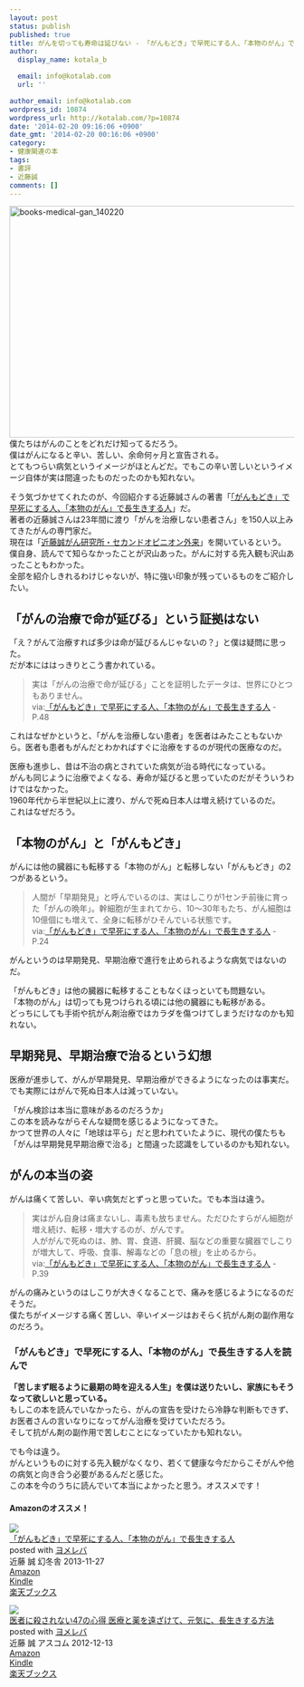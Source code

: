 ```yaml
---
layout: post
status: publish
published: true
title: がんを切っても寿命は延びない - 「がんもどき」で早死にする人、「本物のがん」で長生きする人 近藤誠著
author:
  display_name: kotala_b

  email: info@kotalab.com
  url: ''

author_email: info@kotalab.com
wordpress_id: 10874
wordpress_url: http://kotalab.com/?p=10874
date: '2014-02-20 09:16:06 +0900'
date_gmt: '2014-02-20 00:16:06 +0900'
category:
- 健康関連の本
tags:
- 書評
- 近藤誠
comments: []
---
```

<p><img src="http://kotalab.com/wp-content/uploads/books-medical-gan_140220-546x409.jpg" alt="books-medical-gan_140220" width="546" height="409" class="alignnone size-large wp-image-10876" /><br />
僕たちはがんのことをどれだけ知ってるだろう。<br />
僕はがんになると辛い、苦しい、余命何ヶ月と宣告される。<br />
とてもつらい病気というイメージがほとんどだ。でもこの<span class="b">辛い苦しいというイメージ自体が実は間違ったものだったのかも知れない</span>。</p>
<p>そう気づかせてくれたのが、今回紹介する近藤誠さんの著書「<a href="http://www.amazon.co.jp/exec/obidos/asin/4344024842/same-22/" rel="nofollow" target="_blank">「がんもどき」で早死にする人、「本物のがん」で長生きする人</a>」だ。<br />
著者の近藤誠さんは<span class="b">23年間に渡り「がんを治療しない患者さん」を150人以上みてきたがんの専門家</span>だ。<br />
現在は「<a href="http://www.kondo-makoto.com/" target="_blank">近藤誠がん研究所・セカンドオピニオン外来</a><a href="http://b.hatena.ne.jp/entry/http://www.kondo-makoto.com/" target="_blank"><img border="0" src="http://b.hatena.ne.jp/entry/image/http://www.kondo-makoto.com/" alt="" /></a>」を開いているという。<br />
僕自身、読んでて知らなかったことが沢山あった。がんに対する先入観も沢山あったこともわかった。<br />
全部を紹介しきれるわけじゃないが、特に強い印象が残っているものをご紹介したい。<br />
<!--more--></p>
<h2>「がんの治療で命が延びる」という証拠はない</h2>
<p>「え？がんて治療すれば多少は命が延びるんじゃないの？」と僕は疑問に思った。<br />
だが本にははっきりとこう書かれている。</p>
<blockquote><p>
実は「がんの治療で命が延びる」ことを証明したデータは、世界にひとつもありません。<br />
via:<a href="http://www.amazon.co.jp/exec/obidos/asin/4344024842/same-22/" rel="nofollow" target="_blank">「がんもどき」で早死にする人、「本物のがん」で長生きする人</a> - P.48</p></blockquote>
<p>これはなぜかというと、「がんを治療しない患者」を医者はみたこともないから。医者も患者もがんだとわかればすぐに治療をするのが現代の医療なのだ。</p>
<p>医療も進歩し、昔は不治の病とされていた病気が治る時代になっている。<br />
がんも同じように治療でよくなる、寿命が延びると思っていたのだがそういうわけではなかった。<br />
1960年代から半世紀以上に渡り、がんで死ぬ日本人は増え続けているのだ。<br />
これはなぜだろう。</p>
<h2>「本物のがん」と「がんもどき」</h2>
<p>がんには他の臓器にも転移する「本物のがん」と転移しない「がんもどき」の2つがあるという。</p>
<blockquote><p>
人間が「早期発見」と呼んでいるのは、実はしこりが1センチ前後に育った「がんの晩年」。幹細胞が生まれてから、10〜30年もたち、がん細胞は10億個にも増えて、全身に転移がひそんでいる状態です。<br />
via:<a href="http://www.amazon.co.jp/exec/obidos/asin/4344024842/same-22/" rel="nofollow" target="_blank">「がんもどき」で早死にする人、「本物のがん」で長生きする人</a> - P.24</p></blockquote>
<p>がんというのは早期発見、早期治療で進行を止められるような病気ではないのだ。</p>
<p>「がんもどき」は他の臓器に転移することもなくほっといても問題ない。<br />
「本物のがん」は切っても見つけられる頃には他の臓器にも転移がある。<br />
どっちにしても手術や抗がん剤治療ではカラダを傷つけてしまうだけなのかも知れない。</p>
<h2>早期発見、早期治療で治るという幻想</h2>
<p>医療が進歩して、がんが早期発見、早期治療ができるようになったのは事実だ。<br />
でも実際にはがんで死ぬ日本人は減っていない。</p>
<p>「がん検診は本当に意味があるのだろうか」<br />
この本を読みながらそんな疑問を感じるようになってきた。<br />
<span class="b">かつて世界の人々に「地球は平ら」だと思われていたように、現代の僕たちも「がんは早期発見早期治療で治る」と間違った認識をしているのかも知れない。</span></p>
<h2>がんの本当の姿</h2>
<p>がんは痛くて苦しい、辛い病気だとずっと思っていた。でも本当は違う。</p>
<blockquote><p>実はがん自身は痛まないし、毒素も放ちません。ただひたすらがん細胞が増え続け、転移・増大するのが、がんです。<br />
人ががんで死ぬのは、肺、胃、食道、肝臓、脳などの重要な臓器でしこりが増大して、呼吸、食事、解毒などの「息の根」を止めるから。<br />
via:<a href="http://www.amazon.co.jp/exec/obidos/asin/4344024842/same-22/" rel="nofollow" target="_blank">「がんもどき」で早死にする人、「本物のがん」で長生きする人</a> - P.39</p></blockquote>
<p>がんの痛みというのはしこりが大きくなることで、痛みを感じるようになるのだそうだ。<br />
僕たちがイメージする痛く苦しい、辛いイメージはおそらく抗がん剤の副作用なのだろう。</p>
<h3>「がんもどき」で早死にする人、「本物のがん」で長生きする人を読んで</h3>
<p><strong>「苦しまず眠るように最期の時を迎える人生」を僕は送りたいし、家族にもそうなって欲しいと思っている。</strong><br />
もしこの本を読んでいなかったら、がんの宣告を受けたら冷静な判断もできず、お医者さんの言いなりになってがん治療を受けていただろう。<br />
そして抗がん剤の副作用で苦しむことになっていたかも知れない。</p>
<p>でも今は違う。<br />
がんというものに対する先入観がなくなり、若くて健康な今だからこそがんや他の病気と向き合う必要があるんだと感じた。<br />
この本を今のうちに読んでいて本当によかったと思う。オススメです！</p>
<h4 class="aam">Amazonのオススメ！</h4>
<div class="booklink-box">
<div class="booklink-image"><a href="http://www.amazon.co.jp/exec/obidos/asin/4344024842/same-22/" rel="nofollow" target="_blank"><img src="http://ecx.images-amazon.com/images/I/41awiH8T3GL._SL160_.jpg" style="border: none;" /></a></div>
<div class="booklink-info">
<div class="booklink-name"><a href="http://www.amazon.co.jp/exec/obidos/asin/4344024842/same-22/" rel="nofollow" target="_blank">「がんもどき」で早死にする人、「本物のがん」で長生きする人</a>
<div class="booklink-powered-date">posted with <a href="http://yomereba.com" rel="nofollow" target="_blank">ヨメレバ</a></div>
</div>
<div class="booklink-detail">近藤 誠 幻冬舎 2013-11-27    </div>
<div class="booklink-link2">
<div class="shoplinkamazon"><a href="http://www.amazon.co.jp/exec/obidos/asin/4344024842/same-22/" rel="nofollow" target="_blank" title="アマゾン" >Amazon</a></div>
<div class="shoplinkkindle"><a href="http://www.amazon.co.jp/exec/obidos/ASIN/B00I99VFC6/same-22/" rel="nofollow" target="_blank" >Kindle</a></div>
<div class="shoplinkrakuten"><a href="http://c.af.moshimo.com/af/c/click?a_id=374941&p_id=56&pc_id=56&pl_id=637&s_v=b5Rz2P0601xu&url=http%3A%2F%2Fbooks.rakuten.co.jp%2Frb%2F12578766%2F" rel="nofollow" target="_blank" title="楽天ブックス" >楽天ブックス</a></div>
</p></div>
</div>
<div class="booklink-footer"></div>
</div>
<div class="booklink-box">
<div class="booklink-image"><a href="http://www.amazon.co.jp/exec/obidos/asin/4776207648/same-22/" rel="nofollow" target="_blank"><img src="http://ecx.images-amazon.com/images/I/51bHYxcIkhL._SL160_.jpg" style="border: none;" /></a></div>
<div class="booklink-info">
<div class="booklink-name"><a href="http://www.amazon.co.jp/exec/obidos/asin/4776207648/same-22/" rel="nofollow" target="_blank">医者に殺されない47の心得 医療と薬を遠ざけて、元気に、長生きする方法</a>
<div class="booklink-powered-date">posted with <a href="http://yomereba.com" rel="nofollow" target="_blank">ヨメレバ</a></div>
</div>
<div class="booklink-detail">近藤 誠 アスコム 2012-12-13    </div>
<div class="booklink-link2">
<div class="shoplinkamazon"><a href="http://www.amazon.co.jp/exec/obidos/asin/4776207648/same-22/" rel="nofollow" target="_blank" title="アマゾン" >Amazon</a></div>
<div class="shoplinkkindle"><a href="http://www.amazon.co.jp/exec/obidos/ASIN/B00CS1Q5DA/same-22/" rel="nofollow" target="_blank" >Kindle</a></div>
<div class="shoplinkrakuten"><a href="http://c.af.moshimo.com/af/c/click?a_id=374941&p_id=56&pc_id=56&pl_id=637&s_v=b5Rz2P0601xu&url=http%3A%2F%2Fbooks.rakuten.co.jp%2Frb%2F12120033%2F" rel="nofollow" target="_blank" title="楽天ブックス" >楽天ブックス</a></div>
</p></div>
</div>
<div class="booklink-footer"></div>
</div>
